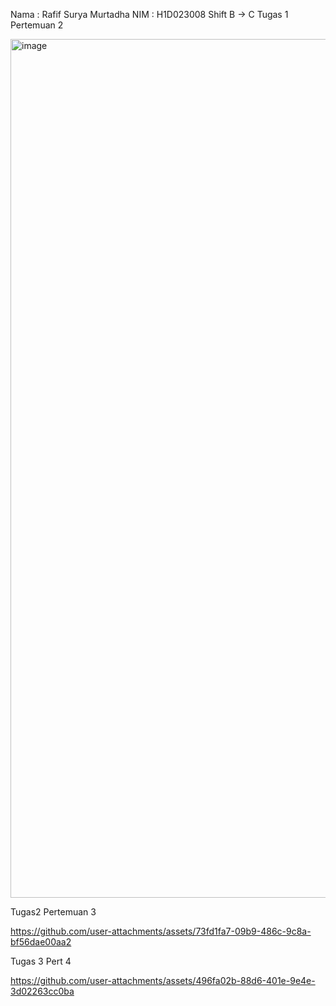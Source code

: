 Nama : Rafif Surya Murtadha
NIM : H1D023008
Shift B -> C
Tugas 1 Pertemuan 2

<img width="1806" height="1374" alt="image" src="https://github.com/user-attachments/assets/4dff0b9a-2a4a-4028-8d40-666d0130d40d" />


Tugas2 Pertemuan 3

https://github.com/user-attachments/assets/73fd1fa7-09b9-486c-9c8a-bf56dae00aa2


Tugas 3 Pert 4


https://github.com/user-attachments/assets/496fa02b-88d6-401e-9e4e-3d02263cc0ba

